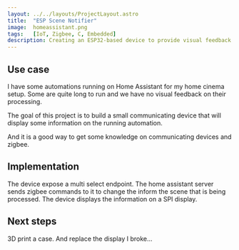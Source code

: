 ```yaml
---
layout: ../../layouts/ProjectLayout.astro
title:  "ESP Scene Notifier"
image:  homeassistant.png
tags:   [IoT, Zigbee, C, Embedded]
description: Creating an ESP32-based device to provide visual feedback for Home Assistant automations.
---
```

## Use case

I have some automations running on Home Assistant for my home cinema setup. Some are quite long to run and we have no visual feedback on their processing.

The goal of this project is to build a small communicating device that will display some information on the running automation.

And it is a good way to get some knowledge on communicating devices and zigbee.

## Implementation

The device expose a multi select endpoint. The home assistant server sends zigbee commands to it to change the inform the scene that is being processed.
The device displays the information on a SPI display.

## Next steps

3D print a case. And replace the display I broke...
